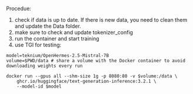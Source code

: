 Procedue:
1. check if data is up to date. If there is new data, you need to clean them and update the Data folder.
2. make sure to check and update tokenizer_config
3. run the container and start training
4. use TGI for testing: 
```
model=teknium/OpenHermes-2.5-Mistral-7B
volume=$PWD/data # share a volume with the Docker container to avoid downloading weights every run

docker run --gpus all --shm-size 1g -p 8080:80 -v $volume:/data \
    ghcr.io/huggingface/text-generation-inference:3.2.1 \
    --model-id $model
```